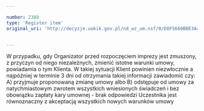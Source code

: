 ```yaml
---

number: 2388
type: 'Register item'
original_uri: 'http://decyzje.uokik.gov.pl/nd_wz_um.nsf/0/D8F5660BBE3A4C66C12578C3003C3906?OpenDocument'


---
```


W przypadku, gdy Organizator przed rozpoczęciem imprezy jest zmuszony, z przyczyn od niego niezależnych, zmienić istotne warunki umowy, powiadamia o tym Klienta. W takiej sytuacji Klient powinien niezwłocznie a najpóźniej w terminie 3 dni od otrzymania takiej informacji zawiadomić czy: A) przyjmuje proponowaną zmianę umowy albo B) odstępuje od umowy za natychmiastowym zwrotem wszystkich wniesionych świadczeń i bez obowiązku zapłaty kary umownej - brak odpowiedzi Uczestnika jest równoznaczny z akceptacją wszystkich nowych warunków umowy
